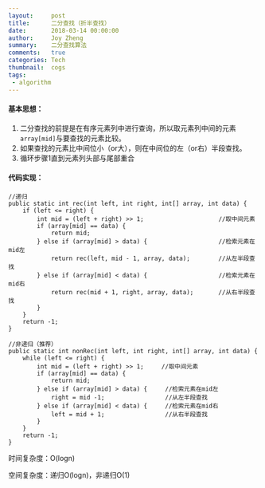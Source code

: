 ```yaml
---
layout:     post
title:      二分查找（折半查找）
date:       2018-03-14 00:00:00
author:     Joy Zheng
summary:    二分查找算法
comments:   true
categories: Tech
thumbnail:  cogs
tags:
 - algorithm
---
```

#### 基本思想：

 1. 二分查找的前提是在有序元素列中进行查询，所以取元素列中间的元素`array[mid]`与要查找的元素比较。
 2. 如果查找的元素比中间位小（or大），则在中间位的左（or右）半段查找。
 3. 循环步骤1直到元素列头部与尾部重合

#### 代码实现：

    //递归
    public static int rec(int left, int right, int[] array, int data) {
        if (left <= right) {
            int mid = (left + right) >> 1;                     //取中间元素
            if (array[mid] == data) {
                return mid;
            } else if (array[mid] > data) {                    //检索元素在mid左
                return rec(left, mid - 1, array, data);        //从左半段查找
            } else if (array[mid] < data) {                    //检索元素在mid右
                return rec(mid + 1, right, array, data);       //从右半段查找
            }
        }
        return -1;
    }

    //非递归（推荐）
    public static int nonRec(int left, int right, int[] array, int data) {
        while (left <= right) {
            int mid = (left + right) >> 1;     //取中间元素
            if (array[mid] == data) {
                return mid;
            } else if (array[mid] > data) {     //检索元素在mid左
                right = mid -1;                 //从左半段查找
            } else if (array[mid] < data) {     //检索元素在mid右
                left = mid + 1;                 //从右半段查找
            }
        }
        return -1;
    }

  时间复杂度：O(logn)
  
  空间复杂度：递归O(logn)，非递归O(1)



